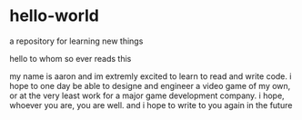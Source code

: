 # hello-world
a repository for learning new things

hello to whom so ever reads this

my name is aaron and im extremly excited to learn to read and write code. i hope to one day be able to designe and engineer a video game of my own, or at the very least work for a major game development company. i hope, whoever you are, you are well. and i hope to write to you again in the future
